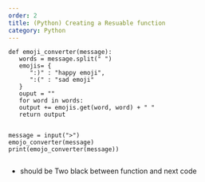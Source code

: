 ```yaml
---      
order: 2      
title: (Python) Creating a Resuable function   
category: Python      
---      
```

      
```    
def emoji_converter(message):	   
   words = message.split(" ")   
   emojis= {   
      ":)" : "happy emoji",   
      ":(" : "sad emoji"   
   }   
   ouput = ""   
   for word in words:   
   output += emojis.get(word, word) + " "       
   return output   
   
   
message = input(">")   
emojo_converter(message)   
print(emojo_converter(message))   
   
```   
   
* should be Two black between function and next code